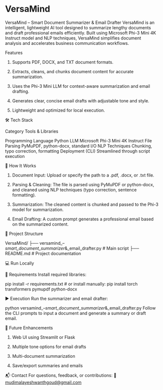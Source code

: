 # VersaMind

VersaMind – Smart Document Summarizer & Email Drafter
VersaMind is an intelligent, lightweight AI tool designed to summarize lengthy documents and draft professional emails efficiently. Built using Microsoft Phi-3 Mini 4K Instruct model and NLP techniques, VersaMind simplifies document analysis and accelerates business communication workflows.


Features

1. Supports PDF, DOCX, and TXT document formats.

2. Extracts, cleans, and chunks document content for accurate summarization.

3. Uses the Phi-3 Mini LLM for context-aware summarization and email drafting.

4. Generates clear, concise email drafts with adjustable tone and style.

5. Lightweight and optimized for local execution.

🛠️ Tech Stack

Category	Tools & Libraries

Programming Language	Python
LLM	Microsoft Phi-3 Mini 4K Instruct
File Parsing	PyMuPDF, python-docx, standard I/O
NLP Techniques	Chunking, typo correction, formatting
Deployment (CLI)	Streamlined through script execution

🧾 How It Works

1. Document Input: Upload or specify the path to a .pdf, .docx, or .txt file.

2. Parsing & Cleaning: The file is parsed using PyMuPDF or python-docx, and cleaned using NLP techniques (typo correction, sentence formatting).

3. Summarization: The cleaned content is chunked and passed to the Phi-3 model for summarization.

4. Email Drafting: A custom prompt generates a professional email based on the summarized content.

📂 Project Structure

VersaMind/
├── versamind_–_smart_document_summarizer_&_email_drafter.py  # Main script
├── README.md                                                  # Project documentation

💻 Run Locally

🧰 Requirements
Install required libraries:

pip install -r requirements.txt  # or install manually:
pip install torch transformers pymupdf python-docx

▶️ Execution
Run the summarizer and email drafter:


python versamind_–_smart_document_summarizer_&_email_drafter.py
Follow the CLI prompts to input a document and generate a summary or draft email.

🎯 Future Enhancements

1. Web UI using Streamlit or Flask

2. Multiple tone options for email drafts

3. Multi-document summarization

4. Save/export summaries and emails

📬 Contact
For questions, feedback, or contributions:
📧 mudimalayeshwanthgoud@gmail.com
